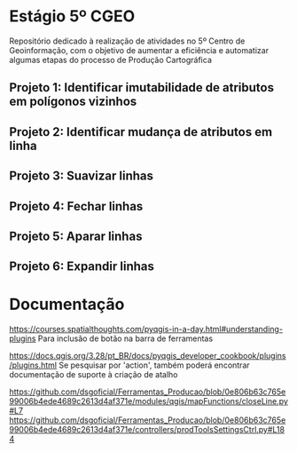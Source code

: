 # Estágio 5º CGEO
Repositório dedicado à realização de atividades no 5º Centro de Geoinformação, com o objetivo de aumentar a eficiência e automatizar algumas etapas do processo de Produção Cartográfica

## Projeto 1: Identificar imutabilidade de atributos em polígonos vizinhos

## Projeto 2: Identificar mudança de atributos em linha

## Projeto 3: Suavizar linhas

## Projeto 4: Fechar linhas

## Projeto 5: Aparar linhas

## Projeto 6: Expandir linhas

# Documentação
https://courses.spatialthoughts.com/pyqgis-in-a-day.html#understanding-plugins
  Para inclusão de botão na barra de ferramentas

https://docs.qgis.org/3.28/pt_BR/docs/pyqgis_developer_cookbook/plugins/plugins.html
  Se pesquisar por 'action', também poderá encontrar documentação de suporte à criação de atalho

https://github.com/dsgoficial/Ferramentas_Producao/blob/0e806b63c765e99006b4ede4689c2613d4af371e/modules/qgis/mapFunctions/closeLine.py#L7
https://github.com/dsgoficial/Ferramentas_Producao/blob/0e806b63c765e99006b4ede4689c2613d4af371e/controllers/prodToolsSettingsCtrl.py#L184
